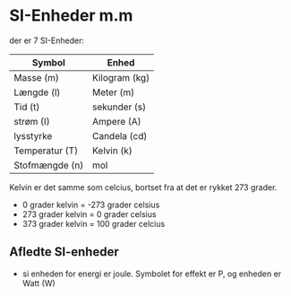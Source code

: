 # SI-Enheder m.m

der er 7 SI-Enheder: 

|Symbol          |Enhed          |
|-----------     |---------------|
| Masse (m)      | Kilogram (kg) |
| Længde (l)     | Meter (m)     |
| Tid (t)        | sekunder (s)  | 
|strøm (I)       | Ampere (A)    |
| lysstyrke      | Candela (cd)  | 
| Temperatur (T) | Kelvin (k)    |
| Stofmængde (n) | mol           |

Kelvin er det samme som celcius, bortset fra at det er rykket 273 grader.

* 0 grader kelvin = -273 grader celsius
* 273 grader kelvin = 0 grader celsius
* 373 grader kelvin = 100 grader celcius

## Afledte SI-enheder


* si enheden for energi er joule. 
Symbolet for effekt er P, og enheden er Watt (W)